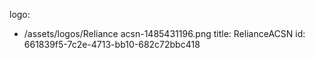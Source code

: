 logo:
  - /assets/logos/Reliance acsn-1485431196.png
title: RelianceACSN
id: 661839f5-7c2e-4713-bb10-682c72bbc418

